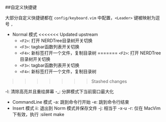 ##自定义快捷键

大部分自定义快捷键都在 <code>config/keyboard.vim</code> 中配置，<code>&lt;Leader&gt;</code> 键被映射为逗号 <code>,</code>

* Normal 模式
<<<<<<< Updated upstream
   * <code>&lt;F2&gt;</code>:   打开 NERDTree目录树开关切换
   * <code>&lt;F3&gt;</code>:   tagbar函数列表开关切换
   * <code>&lt;F4&gt;</code>:    新标签打开一个文件，复制目录树
=======
      <code>&lt;F2&gt;</code>:   打开 NERDTree目录树开关切换
    * <code>&lt;F3&gt;</code>:   tagbar函数列表开关切换
    * <code>&lt;F4&gt;</code>:    新标签打开一个文件，复制目录树
>>>>>>> Stashed changes


<Ctrl>-l: 清除高亮并且重绘屏幕
<Ctrl>-_: 分屏模式下当前窗口最大化

* CommandLine 模式
    <Ctrl>-a: 跳到命令行开始
    <Ctrl>-e: 跳到命令行结束
* Insert 模式
    ii: 退出到 Norm 模式并保存文件
    <Ctrl>-j: 相当于 <Ctrl>-x<Ctrl>-u
    <Command>-r: 仅在 MacVim 下有效，执行 :silent make

